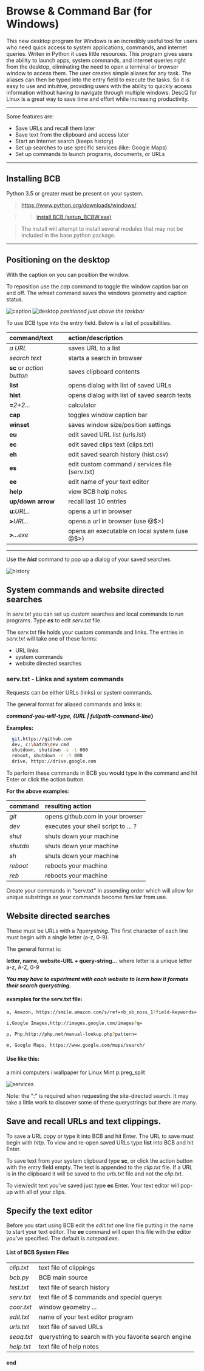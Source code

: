 
# Browse & Command Bar (for Windows)

This new desktop program for Windows is an incredibly useful tool 
for users who need quick access to system applications, commands, 
and internet queries. Writen in Python it uses little resources. 
This program gives users the ability to launch apps, system commands, 
and internet queries right from the desktop, eliminating the need to 
open a terminal or browser window to access them. The user creates simple 
aliases for any task. The aliases can then be typed into the entry field 
to execute the tasks. So it is easy to use and intuitive, 
providing users with the ability to quickly access information without 
having to navigate through multiple windows. 
DescQ for Linux is a great way to save time and effort while increasing productivity.

---

Some features are: 
* Save URLs and recall them later
* Save text from the clipboard and access later
* Start an Internet search (keeps history)
* Set up searches to use specific services (like: Google Maps)
* Set up commands to launch programs, documents, or URLs

------
## Installing BCB
Python 3.5 or greater must be present on your system. 
>https://www.python.org/downloads/windows/ 

>>[install BCB (setup_BCBW.exe)](setup_BCBW.exe)

>The install will attempt to install 
several modules that may not be included 
in the base python package.

---
## Positioning on the desktop


With the caption on you can position the window. 

To reposition use the _cap_ command to toggle the 
window caption bar on and off. The _winset_ command saves 
the windows geometry and caption status.

![caption](images/bcbw_cap.png) 
![desktop](images/bcbw_on_desktop.png) 
*positioned just above the taskbar* 

To use BCB type into the entry field. 
Below is a list of possibilities. 

| command/text | action/description |
| :----- | :---- |
|_a URL_|saves URL to a list|
|_search text_|starts a search in browser|
|**sc** or _action button_|saves clipboard contents|
|**list**|opens dialog with list of saved URLs|
|**hist**|opens dialog with list of saved search texts|
|**=**_2+2..._|calculator|
|**cap**|toggles window caption bar|
|**winset**|saves window size/position settings|
|**eu**|edit saved URL list (urls.lst)|
|**ec**|edit saved clips text (clips.txt)|
|**eh**|edit saved search history (hist.csv)|
|**es**|edit custom command / services file (serv.txt)|
|**ee**|edit name of your text editor|
|**help**|view BCB help notes|
|**up/down arrow**|recall last 10 entries|
|**u:**_URL.._|opens a url in browser|
|**>**_URL.._|opens a url in browser (use @$>)|
|**>**_...exe_|opens an executable on local system (use @$>)|

---

Use the **_hist_** command to pop up a dialog of your 
saved searches.

![history](images/bcbw_hist.png "hist")

## System commands and website directed searches

In _serv.txt_ you can set up custom searches and 
local commands to run programs. 
Type **_es_** to edit _serv.txt_ file. 


The _serv.txt_ file holds your custom commands and links. 
The entries in _serv.txt_ will take one of these forms:
- URL links 
- system commands
- website directed searches

### serv.txt - Links and system commands 
 Requests can be either URLs (links) or system commands. 
  
 The general format for aliased commands and links is:
 
 **_command-you-will-type, {URL | fullpath-command-line_}** 
 
 **Examples:**
 
 ```bash
   git,https://github.com 
   dev, c:\batch\dev.cmd
   shutdown, shutdown -s -t 000
   reboot, shutdown -r -t 000
   drive, https://drive.google.com
 ```
 
 To perform these commands in BCB you would type in 
 the command and hit Enter or click the action button. 
 
 **For the above examples:**
 
 | **command** | resulting action |
 | :---------- | :-------------------- |
 |_git_|opens github.com in your browser| 
 |_dev_|executes your shell script to ... ?| 
 |_shut_|shuts down your machine| 
 |_shutdo_|shuts down your machine| 
 |_sh_|shuts down your machine| 
 |_reboot_|reboots your machine|
 |_reb_|reboots your machine|
 
 Create your commands in "serv.txt" 
 in assending order which will allow for unique substrings 
 as your commands become familiar from use. 
 
## Website directed searches
 These must be URLs with a _?querystring_. 
 The first character of each line must begin with 
 a single letter (a-z, 0-9).
 
 The general format is:
 
 >
 **letter, name, website-URL + query-string...** 
 where letter is a unique letter a-z, A-Z, 0-9
 
 _**You may have to experiment with each website to learn 
 how it formats their search querystring.**_ 
 
 #### examples for the serv.txt file: 
 
 ```bash
 a, Amazon, https://smile.amazon.com/s/ref=nb_sb_noss_1?field-keywords=
 
 i,Google Images,http://images.google.com/images?q= 
 
 p, Php,http://php.net/manual-lookup.php?pattern= 
 
 m, Google Maps, https://www.google.com/maps/search/
 
 ```
 
 #### Use like this: 
>
 a:mini computers 
 i:wallpaper for Linux Mint 
 p:preg_split 
 
 ![services](images/bcbw_serv.png)
 
Note: the ":" is required when requesting the site-directed search. 
It may take a little work to discover some of these querystrings but there are many. 

## Save and recall URLs and text clippings.

To save a URL copy or type it into BCB and hit Enter. 
The URL to save must begin with _http_. 
To view and re-open saved URLs type **list** into BCB and hit Enter. 

To save text from your system clipboard type **sc**, 
or click the action button with the entry field empty. 
The text is appended to the _clip.txt_ file. 
If a URL is in the clipboard it will be saved to 
the _urls.txt_ file and not the _clip.txt_.

To view/edit text you've saved just type **ec** Enter. 
Your text editor will pop-up with all of your clips.

## Specify the text editor
Before you start using BCB edit the _edit.txt_ one line file 
putting in the name to start your text editor. 
The **ee** command will open this file with the editor 
you've specified. The default is _notepad.exe_.


#### List of BCB System Files

| | |
| ----- | ----- |
|_clip.txt_|text file of clippings|
|_bcb.py_|BCB main source|
|_hist.txt_|text file of search history|
|_serv.txt_|text file of $ commands and special querys|
|_coor.txt_|window geometry ...|
|_edit.txt_|name of your text editor program|
|_urls.txt_|text file of saved URLs|
|_seaq.txt_|querystring to search with you favorite search engine|
|_help.txt_|text file of help notes|


#### end

 